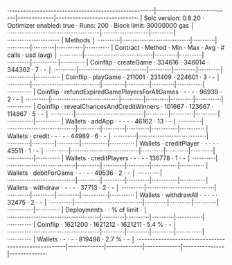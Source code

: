 ·----------------------------------------------------|---------------------------|-------------|-----------------------------·
|                Solc version: 0.8.20                ·  Optimizer enabled: true  ·  Runs: 200  ·  Block limit: 30000000 gas  │
·····················································|···························|·············|······························
|  Methods                                                                                                                   │
·············|·······································|·············|·············|·············|···············|··············
|  Contract  ·  Method                               ·  Min        ·  Max        ·  Avg        ·  # calls      ·  usd (avg)  │
·············|·······································|·············|·············|·············|···············|··············
|  Coinflip  ·  createGame                           ·     334616  ·     346014  ·     344362  ·            7  ·          -  │
·············|·······································|·············|·············|·············|···············|··············
|  Coinflip  ·  playGame                             ·     211001  ·     231409  ·     224601  ·            3  ·          -  │
·············|·······································|·············|·············|·············|···············|··············
|  Coinflip  ·  refundExpiredGamePlayersForAllGames  ·          -  ·          -  ·      96939  ·            2  ·          -  │
·············|·······································|·············|·············|·············|···············|··············
|  Coinflip  ·  revealChancesAndCreditWinners        ·     101667  ·     123667  ·     114867  ·            5  ·          -  │
·············|·······································|·············|·············|·············|···············|··············
|  Wallets   ·  addApp                               ·          -  ·          -  ·      46162  ·           13  ·          -  │
·············|·······································|·············|·············|·············|···············|··············
|  Wallets   ·  credit                               ·          -  ·          -  ·      44989  ·            6  ·          -  │
·············|·······································|·············|·············|·············|···············|··············
|  Wallets   ·  creditPlayer                         ·          -  ·          -  ·      45511  ·            1  ·          -  │
·············|·······································|·············|·············|·············|···············|··············
|  Wallets   ·  creditPlayers                        ·          -  ·          -  ·     136778  ·            1  ·          -  │
·············|·······································|·············|·············|·············|···············|··············
|  Wallets   ·  debitForGame                         ·          -  ·          -  ·      49536  ·            2  ·          -  │
·············|·······································|·············|·············|·············|···············|··············
|  Wallets   ·  withdraw                             ·          -  ·          -  ·      37713  ·            2  ·          -  │
·············|·······································|·············|·············|·············|···············|··············
|  Wallets   ·  withdrawAll                          ·          -  ·          -  ·      32475  ·            2  ·          -  │
·············|·······································|·············|·············|·············|···············|··············
|  Deployments                                       ·                                         ·  % of limit   ·             │
·····················································|·············|·············|·············|···············|··············
|  Coinflip                                          ·    1621200  ·    1621212  ·    1621211  ·        5.4 %  ·          -  │
·····················································|·············|·············|·············|···············|··············
|  Wallets                                           ·          -  ·          -  ·     819486  ·        2.7 %  ·          -  │
·----------------------------------------------------|-------------|-------------|-------------|---------------|-------------·